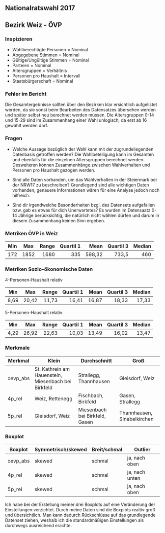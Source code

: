 ## Nationalratswahl 2017 

## Bezirk Weiz - ÖVP

### Inspizieren
* Wahlberechtigte Personen = Nominal 
* Abgegebene Stimmen = Nominal 
* Gültige/Ungültige Stimmen = Nominal 
* Parteien = Nominal 
* Altersgruppen = Verhältnis 
* Personen pro Haushalt = Intervall 
* Staatsbürgerschaft = Nominal

### Fehler im Bericht
Die Gesamtergebnisse sollten über den Bezirken klar ersichtlich aufgelistet werden, da sie sonst beim Bearbeiten des Datensatzes übersehen werden und später selbst neu berechnet werden müssen. Die Altersgruppen 0-14 und 15-29 sind im Zusammenhang einer Wahl unlogisch, da erst ab 16 gewählt werden darf.

### Fragen
* Welche Aussage bezüglich der Wahl kann mit der zugrundeliegenden Datenbasis getroffen werden?
Die Wahlbeteiligung kann im Gesamten und ebenfalls für die einzelnen Altersgruppen berechnet werden. Desweiteren können Zusammenhänge zwischen Wahlverhalten und Personen pro Haushalt gezogen werden.

* Sind alle Daten vorhanden, um das Wahlverhalten in der Steiermark bei der NRW17 zu beschreiben?
Grundlegend sind alle wichtigen Daten vorhanden, genauere Informationen wären für eine Analyse jedoch noch hilfreich.

* Sind dir irgendwelche Besonderheiten bzgl. des Datensets aufgefallen bzw. gab es etwas für dich Unerwartetes?
Es wurden im Datensaatz 0-14 Jährige berücksichtig, die natürlich nicht wählen dürfen und darum in diesem Zusammenhang keinen Sinn ergeben.


### Metriken ÖVP in Weiz

| Min  | Max  | Range  | Quartil 1  | Mean  | Quartil 3  | Median  |
| --- |:-----:| -----:| -----------:| -----:| --------:| ---------:|
| 172 | 1852 | 1680 | 335     | 598,32 |      733,5 |      460 |


### Metriken Sozio-ökonomische Daten
4-Personen-Haushalt relativ

| Min  | Max  | Range  | Quartil 1  | Mean  | Quartil 3  | Median  |
| --- |:-----:| -----:| -----------:| -----:| --------:| ---------:|
| 8,69 | 20,42 | 11,73 | 16,41        | 16,87 |      18,33 |      17,33 |

5-Personen-Haushalt relativ

| Min  | Max  | Range  | Quartil 1  | Mean  | Quartil 3  | Median  |
| --- |:-----:| -----:| -----------:| -----:| --------:| ---------:|
| 4,29 | 26,92 | 22,63 | 10,03        | 13,49 |      16,02 |      13,47 |

### Merkmale

| Merkmal | Klein | Durchschnitt | Groß |
|---------|-------|--------------|------|
| oevp_abs| St. Kathrein am Hauenstein, Miesenbach bei Birkfeld | Strallegg, Thannhausen | Gleisdorf, Weiz |
| 4p_rel  | Weiz, Rettenegg | Fischbach, Birkfeld | Gasen, Strallegg |
| 5p_rel  | Gleisdorf, Weiz | Miesenbach bei Birkfeld, Gasen | Thannhausen, Sinabelkirchen |

### Boxplot

| Boxplot | Symmetrisch/skewed| Breit/schmal | Outlier |
|---------|-------|--------------|------|
| oevp_abs| skewed | schmal | ja, nach oben |
| 4p_rel  | skewed | schmal | ja, nach unten |
| 5p_rel  | skewed | schmal| ja, nach oben |

Ich habe bei der Erstellung meiner drei Boxplots auf eine Veränderung der Einstellungen verzichtet. Durch meine Daten sind die Boxplots realtiv groß und übersichtlich. Man kann dadurch Rückschlüsse auf das grundlegende Datenset ziehen, weshalb ich die standardmäßigen Einstellungen als durchwegs ausreichend erachte.
